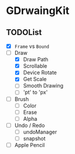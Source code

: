 # GDrwaingKit

## TODOList

- [x] `Frame` vs `Bound`
- [ ] Draw
  - [x] Draw Path
  - [x] Scrollable
  - [x] Device Rotate
  - [x] Get Scale
  - [ ] Smooth Drawing
  - [ ] 'pt' to 'px'
- [ ] Brush
  - [ ] Color
  - [ ] Erase
  - [ ] Alpha
- [ ] Undo / Redo
  - [ ] undoManager
  - [ ] snapshot
- [ ] Apple Pencil